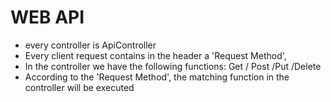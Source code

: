 ﻿# WEB API
* every controller is ApiController
* Every client request contains in the header a 'Request Method',
* In the controller we have the following functions:  Get / Post /Put /Delete
* According to the 'Request Method', the matching function in the controller will be executed
